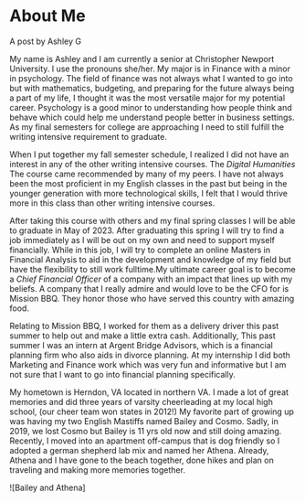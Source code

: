 # About Me 

A post by Ashley G

My name is Ashley and I am currently a senior at Christopher Newport University. I use the pronouns she/her. My major is in Finance with a minor in psychology. The field of finance was not always what I wanted to go into but with mathematics, budgeting, and preparing for the future always being a part of my life, I thought it was the most versatile major for my potential career. Psychology is a good minor to understanding how people think and behave which could help me understand people better in business settings. As my final semesters for college are approaching I need to still fulfill the writing intensive requirement to graduate.

When I put together my fall semester schedule, I realized I did not have an interest in any of the other writing intensive courses. The *Digital Humanities* The course came recommended by many of my peers. I have not always been the most proficient in my English classes in the past but being in the younger generation with more technological skills, I felt that I would thrive more in this class than other writing intensive courses.	

After taking this course with others and my final spring classes I will be able to graduate in May of 2023. After graduating this spring I will try to find a job immediately as I will be out on my own and need to support myself financially. While in this job, I will try to complete an online Masters in Financial Analysis to aid in the development and knowledge of my field but have the flexibility to still work fulltime.My ultimate career goal is to become a *Chief Financial Officer* of a company with an impact that lines up with my beliefs. A company that I really admire and would love to be the CFO for is Mission BBQ. They honor those who have served this country with amazing food.

Relating to Mission BBQ, I worked for them as a delivery driver this past summer to help out and make a little extra cash. Additionally, This past summer I was an intern at Argent Bridge Advisors, which is a financial planning firm who also aids in divorce planning. At my internship I did both Marketing and Finance work which was very fun and informative but I am not sure that I want to go into financial planning specifically.

My hometown is Herndon, VA located in northern VA. I made a lot of great memories and did three years of varsity cheerleading at my local high school, (our cheer team won states in 2012!) My favorite part of growing up was having my two English Mastiffs named Bailey and Cosmo. Sadly, in 2019, we lost Cosmo but Bailey is 11 yrs old now and still doing amazing. Recently, I moved into an apartment off-campus that is dog friendly so I adopted a german shepherd lab mix and named her Athena. Already, Athena and I have gone to the beach together, done hikes and plan on traveling and making more memories together.
  
  ![Bailey and Athena]
